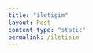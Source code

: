 ```yaml
---
title: "iletişim"
layout: Post
content-type: "static"
permalink: /iletisim
---
```


<script data-letterbirduser="argosozluk" src="https://letterbird.co/embed/v1.js"></script>
